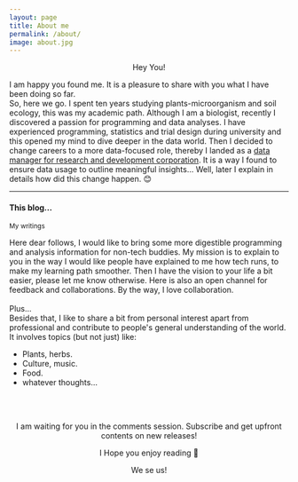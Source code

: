 ```yaml
---
layout: page
title: About me
permalink: /about/
image: about.jpg
---
```


<p style="text-align: center;"> Hey You! </p>
I am happy you found me. It is a pleasure to share with you what I have been doing so far.
<br/>
So, here we go. I spent ten years studying plants-microorganism and soil ecology, this was my academic path.
Although I am a biologist, recently I discovered a passion for programming and data analyses.
I have experienced programming, statistics and trial design during university and this opened my mind to dive deeper in the data world.
Then I decided to change careers to a more data-focused role, thereby I landed as a <a href="https://www.linkedin.com/in/natalia-sousa-95401183/">data manager for research and development corporation</a>.
It is a way I found to ensure data usage to outline meaningful insights... Well, later I explain in details how did this change happen. 😊

***

#### This blog...
<small>My writings</small>

Here dear follows, I would like to bring some more digestible programming and analysis information for non-tech buddies.
My mission is to explain to you in the way I would like people have explained to me how tech runs, to make my learning path smoother.
Then I have the vision to your life a bit easier, please let me know otherwise. Here is also an open channel for feedback and collaborations.
By the way, I love collaboration.
<br/><br/>
Plus...
<br/>
Besides that, I like to share a bit from personal interest apart from professional and contribute to people's general understanding of the world.
It involves topics (but not just) like:
<br/>
* Plants, herbs.
* Culture, music.
* Food.
* whatever thoughts...
<br/>
<br/>

<p style="text-align: center;"> I am waiting for you in the comments session. Subscribe and get upfront contents on new releases!  </p>
<p style="text-align: center;"> I Hope you enjoy reading 💛 </p>
<p style="text-align: center;"> We se us! </p>
